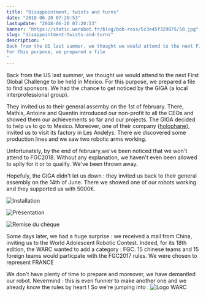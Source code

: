 ```yaml
---
title: "Disappointment, twists and turns"
date: "2018-06-20 07:20:53"
lastupdate: "2018-06-20 07:20:53"
banner: "https://static.werobot.fr/blog/bob-ross/5c3e45f329075/50.jpg"
slug: "disappointment-twists-and-turns"
description: " 
Back from the US last summer, we thought we would attend to the next First Global Challenge to be held in Mexico.
For this purpose, we prepared a file
"
---
```

Back from the US last summer, we thought we would attend to the next First Global Challenge to be held in Mexico.
For this purpose, we prepared a file to find sponsors.
We had the chance to get noticed by the GIGA (a local interprofessional group).

They invited us to their general assemby on the 1st of february. There, Mathis, Antoine and Quentin introduced our non-profit to all the CEOs and showed them our achievements so far and our projects.
The GIGA decided to help us to go to Mexico.
Moreover, one of their company ([holophane](http://www.holophane.fr/)), invited us to visit its factory in Les Andelys. There we discovered some production lines and we saw two robotic arms working.

Unfortunately, by the end of february,we've been noticed that we won't attend to FGC2018. Without any explanation, we haven't even been allowed to aplly for it or to qualify. We've been thrown away.

Hopefuly, the GIGA didn't let us down : they invited us back to their general assembly on the 14th of June. There we showed one of our robots working and they supported us with 5000€.

 ![Installation](https://static.werobot.fr/blog/bob-ross/5c3e45f60b0ec/50.jpg "Installation")

![Présentation](https://static.werobot.fr/blog/bob-ross/5c3e45f99b9ed/50.jpg "Présentation")

![Remise du chèque](https://static.werobot.fr/blog/bob-ross/5c3e45f329075/50.jpg "Remise du chèque")

Some days later, we had a huge surprise :
we received a mail from China, inviting us to the World Adolescent Robotic Contest. Indeed, for its 18th edition, the WARC wanted to add a category : FGC. 15 chinese teams and 15 foreign teams would particpate with the FGC2017 rules. We were chosen to represent FRANCE

We don't have plenty of time to prepare and moreover, we have demantled our robot. Nevermind : this is even funnier to make another one and we already know the rules by heart !
So we're jumping into :
![Logo WARC](https://static.werobot.fr/blog/bob-ross/5c3e45ffe6309/50.png "Logo WARC")
    
